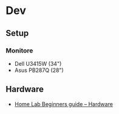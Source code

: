 # Dev

## Setup

### Monitore

- Dell U3415W (34")
- Asus PB287Q (28")

## Hardware

- [Home Lab Beginners guide – Hardware](https://haydenjames.io/home-lab-beginners-guide-hardware/)